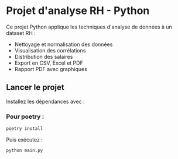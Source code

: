 # Projet d'analyse RH - Python

Ce projet Python applique les techniques d'analyse de données à un dataset RH :

- Nettoyage et normalisation des données
- Visualisation des corrélations
- Distribution des salaires
- Export en CSV, Excel et PDF
- Rapport PDF avec graphiques

## Lancer le projet

Installez les dépendances avec :


### Pour poetry :
```bash
poetry install
```

Puis exécutez :
```bash
python main.py
```
